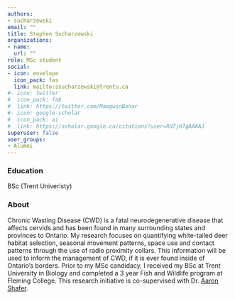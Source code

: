 ```yaml
---
authors:
- sucharzewski
email: ""
title: Stephen Sucharzewski
organizations:
- name: 
  url: ""
role: MSc student
social:
- icon: envelope
  icon_pack: fas
  link: mailto:ssucharzewski@trentu.ca
#- icon: twitter
#  icon_pack: fab
#  link: https://twitter.com/MaegwinBonar
#- icon: google-scholar
#  icon_pack: ai
#  link: https://scholar.google.ca/citations?user=Rd7jH7gAAAAJ
superuser: false
user_groups:
- Alumni
---
```


### Education

BSc (Trent Univeristy)

### About

Chronic Wasting Disease (CWD) is a fatal neurodegenerative disease that affects cervids and has been found in many surrounding states and provinces to Ontario. My research focuses on quantifying white-tailed deer habitat selection, seasonal movement patterns, space use and contact patterns through the use of radio proximity collars. This information will be used to inform the management of CWD, if it is ever found inside of Ontario’s borders. Prior to my MSc candidacy, I received my BSc at Trent University in Biology and completed a 3 year Fish and Wildlife program at Fleming College. This research initiative is co-supervised with Dr. [Aaron Shafer](http://www.aaronshafer.ca/). 